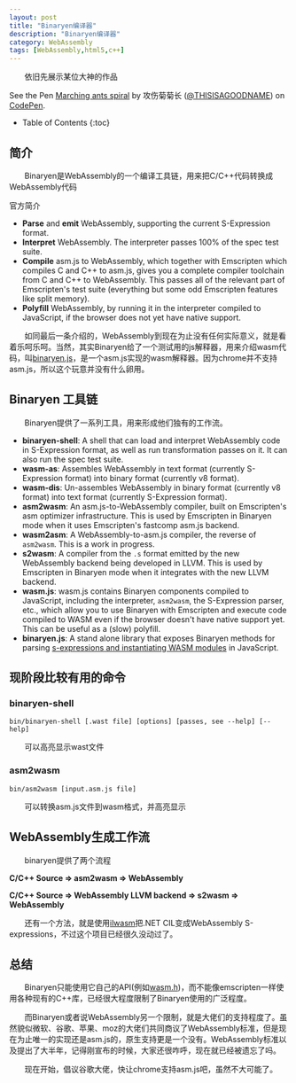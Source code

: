 ```yaml
---
layout: post
title: "Binaryen编译器"
description: "Binaryen编译器"
category: WebAssembly
tags: [WebAssembly,html5,c++]
---
```


&#160; &#160; &#160; &#160;依旧先展示某位大神的作品

<p data-height="266" data-theme-id="dark" data-slug-hash="aNjJVP" data-default-tab="html,result" data-user="THISISAGOODNAME" data-embed-version="2" data-preview="true" class="codepen">See the Pen <a href="http://codepen.io/THISISAGOODNAME/pen/aNjJVP/">Marching ants spiral</a> by 攻伤菊菊长 (<a href="http://codepen.io/THISISAGOODNAME">@THISISAGOODNAME</a>) on <a href="http://codepen.io">CodePen</a>.</p>
<script async src="//assets.codepen.io/assets/embed/ei.js"></script>

<!-- more -->

* Table of Contents
{:toc}

## 简介

&#160; &#160; &#160; &#160;Binaryen是WebAssembly的一个编译工具链，用来把C/C++代码转换成WebAssembly代码

官方简介

- **Parse** and **emit** WebAssembly, supporting the current S-Expression format.
- **Interpret** WebAssembly. The interpreter passes 100% of the spec test suite.
- **Compile** asm.js to WebAssembly, which together with Emscripten which compiles C and C++ to asm.js, gives you a complete compiler toolchain from C and C++ to WebAssembly. This passes all of the relevant part of Emscripten's test suite (everything but some odd Emscripten features like split memory).
- **Polyfill** WebAssembly, by running it in the interpreter compiled to JavaScript, if the browser does not yet have native support.

&#160; &#160; &#160; &#160;如同最后一条介绍的，WebAssembly到现在为止没有任何实际意义，就是看着乐呵乐呵。当然，其实Binaryen给了一个测试用的js解释器，用来介绍wasm代码，叫[binaryen.js](https://github.com/WebAssembly/binaryen/blob/master/bin/binaryen.js)，是一个asm.js实现的wasm解释器。因为chrome并不支持asm.js，所以这个玩意并没有什么卵用。

## Binaryen 工具链

&#160; &#160; &#160; &#160;Binaryen提供了一系列工具，用来形成他们独有的工作流。

- **binaryen-shell**: A shell that can load and interpret WebAssembly code in S-Expression format, as well as run transformation passes on it. It can also run the spec test suite.
- **wasm-as**: Assembles WebAssembly in text format (currently S-Expression format) into binary format (currently v8 format).
- **wasm-dis**: Un-assembles WebAssembly in binary format (currently v8 format) into text format (currently S-Expression format).
- **asm2wasm**: An asm.js-to-WebAssembly compiler, built on Emscripten's asm optimizer infrastructure. This is used by Emscripten in Binaryen mode when it uses Emscripten's fastcomp asm.js backend.
- **wasm2asm**: A WebAssembly-to-asm.js compiler, the reverse of `asm2wasm`. This is a work in progress.
- **s2wasm**: A compiler from the `.s` format emitted by the new WebAssembly backend being developed in LLVM. This is used by Emscripten in Binaryen mode when it integrates with the new LLVM backend.
- **wasm.js**: wasm.js contains Binaryen components compiled to JavaScript, including the interpreter, `asm2wasm`, the S-Expression parser, etc., which allow you to use Binaryen with Emscripten and execute code compiled to WASM even if the browser doesn't have native support yet. This can be useful as a (slow) polyfill.
- **binaryen.js**: A stand alone library that exposes Binaryen methods for parsing [s-expressions and instantiating WASM modules](https://github.com/WebAssembly/binaryen/blob/master/test/binaryen.js/test.js) in JavaScript.

## 现阶段比较有用的命令

### binaryen-shell

<pre><code>bin/binaryen-shell [.wast file] [options] [passes, see --help] [--help]
</code></pre>

&#160; &#160; &#160; &#160;可以高亮显示wast文件

### asm2wasm

<pre><code>bin/asm2wasm [input.asm.js file]</code></pre>

&#160; &#160; &#160; &#160;可以转换asm.js文件到wasm格式，并高亮显示

## WebAssembly生成工作流

&#160; &#160; &#160; &#160;binaryen提供了两个流程

**C/C++ Source ⇒ asm2wasm ⇒ WebAssembly**

**C/C++ Source ⇒ WebAssembly LLVM backend ⇒ s2wasm ⇒ WebAssembly**

&#160; &#160; &#160; &#160;还有一个方法，就是使用[ilwasm](https://github.com/WebAssembly/ilwasm)把.NET CIL变成WebAssembly S-expressions，不过这个项目已经很久没动过了。

## 总结

&#160; &#160; &#160; &#160;Binaryen只能使用它自己的API(例如[wasm.h](https://github.com/WebAssembly/binaryen/blob/master/src/wasm.h))，而不能像emscripten一样使用各种现有的C++库，已经很大程度限制了Binaryen使用的广泛程度。

&#160; &#160; &#160; &#160;而Binaryen或者说WebAssembly另一个限制，就是大佬们的支持程度了。虽然貌似微软、谷歌、苹果、moz的大佬们共同商议了WebAssembly标准，但是现在为止唯一的实现还是asm.js的，原生支持更是一个没有。WebAssembly标准以及提出了大半年，记得刚宣布的时候，大家还很咋呼，现在就已经被遗忘了吗。

&#160; &#160; &#160; &#160;现在开始，倡议谷歌大佬，快让chrome支持asm.js吧，虽然不大可能了。